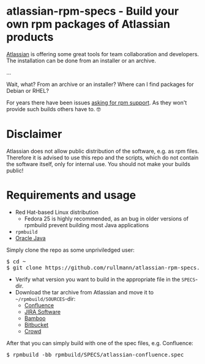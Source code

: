 # atlassian-rpm-specs - Build your own rpm packages of Atlassian products

[Atlassian](https://www.atlassian.com/) is offering some great tools for team collaboration and developers.
The installation can be done from an installer or an archive.

...

Wait, what? From an archive or an installer?
Where can I find packages for Debian or RHEL?

For years there have been issues [asking for rpm support](https://jira.atlassian.com/browse/CONFSERVER-36902).
As they won't provide such builds others have to. 🤓

# Disclaimer

Atlassian does not allow public distribution of the software, e.g. as rpm files.
Therefore it is advised to use this repo and the scripts, which do not contain the software itself, only for internal use.
You should not make your builds public!

# Requirements and usage

* Red Hat-based Linux distribution
  * Fedora 25 is highly recommended, as an bug in older versions of rpmbuild prevent building most Java applications
* `rpmbuild`
* [Oracle Java](http://www.oracle.com/technetwork/java/javase/downloads/index-jsp-138363.html)

Simply clone the repo as some unpriviledged user:

<pre>
$ cd ~
$ git clone https://github.com/rullmann/atlassian-rpm-specs.git rpmbuild
</pre>

* Verify what version you want to build in the appropriate file in the `SPECS`-dir.
* Download the tar archive from Atlassian and move it to `~/rpmbuild/SOURCES`-dir:
  * [Confluence](https://www.atlassian.com/software/confluence/download)
  * [JIRA Software](https://www.atlassian.com/software/jira/download)
  * [Bamboo](https://www.atlassian.com/software/bamboo/download)
  * [Bitbucket](https://www.atlassian.com/software/bitbucket/download)
  * [Crowd](https://www.atlassian.com/software/crowd/download)

After that you can simply build with one of the spec files, e.g. Confluence:

<pre>
$ rpmbuild -bb rpmbuild/SPECS/atlassian-confluence.spec
</pre>
